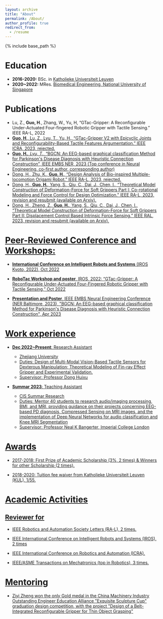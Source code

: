 ```yaml
---
layout: archive
title: "About"
permalink: /About/
author_profile: true
redirect_from:
  - /resume
---
```


{% include base_path %}

# **Education**

* **2016-2020:** BSc. in [Katholieke Universiteit Leuven](https://www.kuleuven.be/english/kuleuven/)
* **2020~2022:** MRes. [Biomedical Engineering, National University of Singapore](https://cde.nus.edu.sg/bme/)

# **Publications**

* Lu, Z., **Guo, H**., Zhang, W., Yu, H, “GTac-Gripper: A Reconfigurable Under-Actuated Four-fingered Robotic Gripper with Tactile Sensing.” IEEE RA-L, 2022
* <u>**Guo, H**., Lu, Z., Lyu, T., Yu, H., “GTac-Gripper V2 with Epicyclic Joints and Reconfigurability-Based Tactile Features Argumentation.” IEEE ICRA, 2023, rejected.<u>
* **Guo, H.***, Lyu, T.*, “BGCN: An EEG-based graphical classification Method for Parkinson's Disease Diagnosis with Heuristic Connection Construction”, IEEE EMBS NER, 2023 (Top conference in Neural Engineering, co-first author, corresponding author)
* <u> Dong, H., Zhu, K., **Guo, H**., “Design Analysis of Bio-inspired Multiple-locomotion Origami Robot.” IEEE RA-L, 2023, rejected.<u>
*	Dong, H., **Guo, H.**, Yang, S., Qiu, C., Dai, J., Chen, I., “Theoretical Model Construction of Deformation-Force for Soft Grippers Part I: Co-rotational Modeling and Force Control for Design Optimization.” IEEE RA-L, 2023, revision and resubmit (available on [Arxiv](https://arxiv.org/pdf/2303.12987v1.pdf)).
*	Dong, H., Zheng, Z., **Guo, H.**, Yang, S., Qiu, C., Dai, J., Chen, I., “Theoretical Model Construction of Deformation-Force for Soft Grippers Part II: Displacement Control Based Intrinsic Force Sensing.” IEEE RAL, 2023, revision and resubmit (available on [Arxiv](https://arxiv.org/pdf/2303.12418.pdf)).

# **Peer-Reviewed Conference and Workshops:**

* **International Conference on Intelligent Robots and Systems** (IROS Kyoto, 2022), Oct 2022

* **RoboTac Workshop and poster**, IROS, 2022: “GTac-Gripper: A Reconfigurable Under-Actuated Four-Fingered Robotic Gripper with Tactile Sensing,” Oct 2022

* **Presentation and Poster**, IEEE EMBS Neural Engineering Conference (NER Baltimore, 2023), "BGCN: An EEG-based graphical classification Method for Parkinson's Disease Diagnosis with Heuristic Connection Construction", Apr 2023

# **Work experience**

* **Dec 2022~Present**: Research Assistant
  * Zhejiang University
  * Duties: Design of Multi-Modal Vision-Based Tactile Sensors for Dexterous Manipulation; Theoretical Modeling of Fin-ray Effect Gripper and Experimental Validation.
  * Supervisor: [Professor Dong Huixu](https://grasplab2022.github.io/)

* **Summar 2023**: Teaching Assistant
  * CIS Summar Research
  * Duties: Mentor 40 students to research audio/imaging processing, BMI, and MRI, providing guidance on their projects concerning EEG-based PD diagnosis, Compressed Sensing on MRI images, and the implementation of Deep Neural Networks for audio classification and Knee MRI Segmentation
  * Supervisor: [Professor Neal K Bangerter](https://scholar.google.com/citations?user=fYLTC6YAAAAJ), Imperial College London
  
# **Awards**
* 2017-2018: First Prize of Academic Scholarship (3%, 2 times) & Winners for other Scholarship (2 times).     

* 2018-2020: Tuition fee waiver from Katholieke Universiteit Leuven (KUL), 1/55.           


# **Academic Activities**

## Reviewer for 
* IEEE Robotics and Automation Society Letters (RA-L), 2 times.    

* IEEE International Conference on Intelligent Robots and Systems (IROS), 2 times

* IEEE International Conference on Robotics and Automation (ICRA). 

* IEEE/ASME Transactions on Mechatronics (top in Robotics), 3 times.

# Mentoring

* Ziyi Zheng won the only Gold medal in the China Machinery Industry Outstanding Engineer Education Alliance "Exquisite Sculpture Cup" graduation design competition, with the project "Design of a Belt-Integrated Reconfigurable Gripper for Thin Object Grasping"

